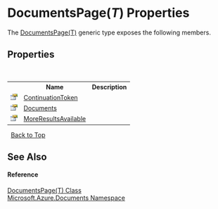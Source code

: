 # DocumentsPage(*T*) Properties
 

The <a href="5a3674e4-2b1a-2bad-ab7b-08208cdce377">DocumentsPage(T)</a> generic type exposes the following members.


## Properties
&nbsp;<table><tr><th></th><th>Name</th><th>Description</th></tr><tr><td>![Public property](media/pubproperty.gif "Public property")</td><td><a href="7b43397e-7d18-6ba3-a10d-8b34d2f41433">ContinuationToken</a></td><td /></tr><tr><td>![Public property](media/pubproperty.gif "Public property")</td><td><a href="7a335632-d0f4-95b0-b642-cd3f0a4cd4ce">Documents</a></td><td /></tr><tr><td>![Public property](media/pubproperty.gif "Public property")</td><td><a href="c335bcad-b0f1-e9e3-b32f-910819678064">MoreResultsAvailable</a></td><td /></tr></table>&nbsp;
<a href="#documentspage(*t*)-properties">Back to Top</a>

## See Also


#### Reference
<a href="5a3674e4-2b1a-2bad-ab7b-08208cdce377">DocumentsPage(T) Class</a><br /><a href="856b2e23-9c8b-2618-f913-67d85d500616">Microsoft.Azure.Documents Namespace</a><br />